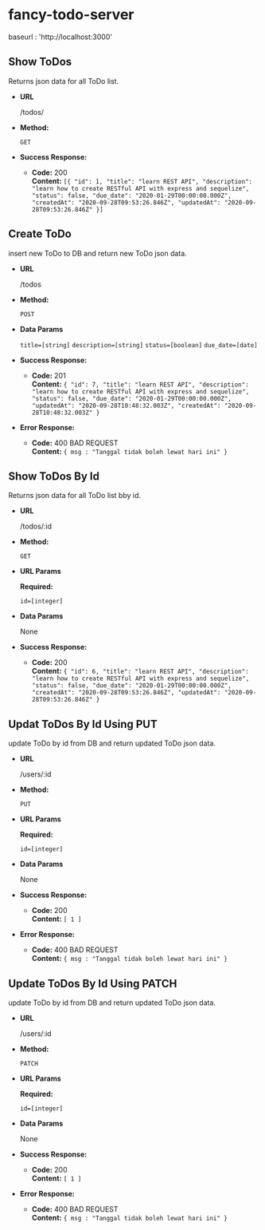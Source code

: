 # fancy-todo-server
baseurl : 'http://localhost:3000'

**Show ToDos**
----
  Returns json data for all ToDo list.

* **URL**

  /todos/

* **Method:**

  `GET`

* **Success Response:**

  * **Code:** 200 <br />
    **Content:** `[{
        "id": 1,
        "title": "learn REST API",
        "description": "learn how to create RESTful API with express and sequelize",
        "status": false,
        "due_date": "2020-01-29T00:00:00.000Z",
        "createdAt": "2020-09-28T09:53:26.846Z",
        "updatedAt": "2020-09-28T09:53:26.846Z"
    }]`


**Create ToDo**
----
  insert new ToDo to DB and return new ToDo json data.

* **URL**

  /todos

* **Method:**

  `POST`
  
* **Data Params**

  `title=[string]`
  `description=[string]`
  `status=[boolean]`
  `due_date=[date]`

* **Success Response:**

  * **Code:** 201 <br />
    **Content:** `{
    "id": 7,
    "title": "learn REST API",
    "description": "learn how to create RESTful API with express and sequelize",
    "status": false,
    "due_date": "2020-01-29T00:00:00.000Z",
    "updatedAt": "2020-09-28T10:48:32.003Z",
    "createdAt": "2020-09-28T10:48:32.003Z"
}`
 
* **Error Response:**

  * **Code:** 400 BAD REQUEST <br />
    **Content:** `{ msg : "Tanggal tidak boleh lewat hari ini" }`


**Show ToDos By Id**
----
  Returns json data for all ToDo list  bby id.

* **URL**

  /todos/:id

* **Method:**

  `GET`
  
*  **URL Params**

   **Required:**
 
   `id=[integer]`

* **Data Params**

  None

* **Success Response:**

  * **Code:** 200 <br />
    **Content:** `{
    "id": 6,
    "title": "learn REST API",
    "description": "learn how to create RESTful API with express and sequelize",
    "status": false,
    "due_date": "2020-01-29T00:00:00.000Z",
    "createdAt": "2020-09-28T09:53:26.846Z",
    "updatedAt": "2020-09-28T09:53:26.846Z"
}`

**Updat ToDos By Id Using PUT**
----
  update ToDo by id from DB and return updated ToDo json data.

* **URL**

  /users/:id

* **Method:**

  `PUT`
  
*  **URL Params**

   **Required:**
 
   `id=[integer]`

* **Data Params**

  None

* **Success Response:**

  * **Code:** 200 <br />
    **Content:** `[
    1
]`
 
* **Error Response:**

  * **Code:** 400 BAD REQUEST <br />
    **Content:** `{ msg : "Tanggal tidak boleh lewat hari ini" }`

**Update ToDos By Id Using PATCH**
----
  update ToDo by id from DB and return updated ToDo json data.

* **URL**

  /users/:id

* **Method:**

  `PATCH`
  
*  **URL Params**

   **Required:**
 
   `id=[integer]`

* **Data Params**

  None

* **Success Response:**

  * **Code:** 200 <br />
    **Content:** `[
    1
]`
 
* **Error Response:**

  * **Code:** 400 BAD REQUEST <br />
    **Content:** `{ msg : "Tanggal tidak boleh lewat hari ini" }`